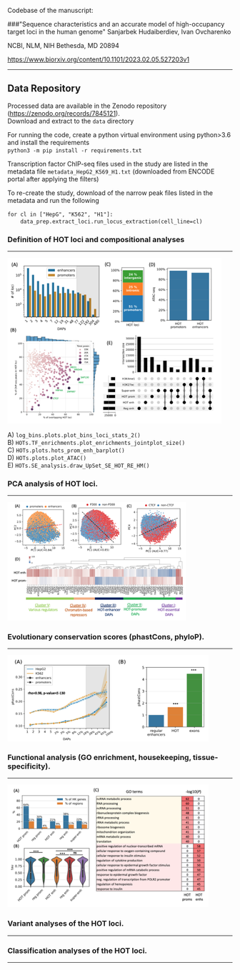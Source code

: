 Codebase of the manuscript:

###"Sequence characteristics and an accurate model of high-occupancy target loci in the human genome" 
Sanjarbek Hudaiberdiev, Ivan Ovcharenko 

NCBI, NLM, NIH
Bethesda, MD 20894

https://www.biorxiv.org/content/10.1101/2023.02.05.527203v1
*********

Data Repository
-------

Processed data are available in the Zenodo repository (https://zenodo.org/records/7845121).  
Download and extract to the `data` directory

For running the code, create a python virtual environment using python>3.6 and install the requirements\
`python3 -m pip install -r requirements.txt`

Transcription factor ChIP-seq files used in the study are listed in the metadata file `metadata_HepG2_K569_H1.txt` (downloaded from ENCODE portal after applying the filters) 

To re-create the study, download of the narrow peak files listed in the metadata and run the following 

```
for cl in ["HepG", "K562", "H1"]:
    data_prep.extract_loci.run_locus_extraction(cell_line=cl)
```

### Definition of HOT loci and compositional analyses
***

<img src="./data/Figure1.png" width="480">

A) `log_bins.plots.plot_bins_loci_stats_2()`\
B) `HOTs.TF_enrichments.plot_enrichments_jointplot_size()`\
C) `HOTs.plots.hots_prom_enh_barplot()`\
D) `HOTs.plots.plot_ATAC()`\
E) `HOTs.SE_analysis.draw_UpSet_SE_HOT_RE_HM()`

### PCA analysis of HOT loci.
***

<img src="./data/Figure2.png" width="400">

### Evolutionary conservation scores (phastCons, phyloP).
***

<img src="./data/Figure3.png" width="450">

### Functional analysis (GO enrichment, housekeeping, tissue-specificity).
***

<img src="./data/Figure4.png" width="450">

### Variant analyses of the HOT loci.
***


### Classification analyses of the HOT loci.
***


